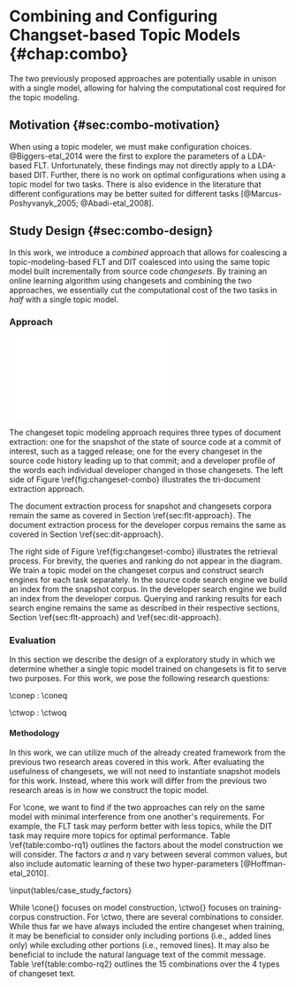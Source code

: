 # Combining and Configuring Changset-based Topic Models {#chap:combo}

The two previously proposed approaches are potentially usable in unison with
a single model, allowing for halving the computational cost required for the
topic modeling.

## Motivation {#sec:combo-motivation}

When using a topic modeler, we must make configuration choices.
@Biggers-etal_2014 were the first to explore the parameters of a LDA-based FLT.
Unfortunately, these findings may not directly apply to a LDA-based DIT.
Further, there is no work on optimal configurations when using a topic model
for two tasks.  There is also evidence in the literature that different
configurations may be better suited for different tasks
[@Marcus-Poshyvanyk_2005; @Abadi-etal_2008].

## Study Design {#sec:combo-design}

In this work, we introduce a *combined* approach that allows for coalescing
a topic-modeling-based FLT and DIT coalesced into using the same topic model
built incrementally from source code *changesets*.  By training an online
learning algorithm using changesets and combining the two approaches, we
essentially cut the computational cost of the two tasks in *half* with a single
topic model.

### Approach

![Combining changeset-based feature location and developer identifiation
\label{fig:changeset-combo}](figures/changeset-combo.pdf)

The changeset topic modeling approach requires three types of document
extraction: one for the snapshot of the state of source code at a commit of
interest, such as a tagged release; one for the every changeset in the source
code history leading up to that commit; and a developer profile of the words
each individual developer changed in those changesets.  The left side of Figure
\ref{fig:changeset-combo} illustrates the tri-document extraction approach.

The document extraction process for snapshot and changesets corpora remain the
same as covered in Section \ref{sec:flt-approach}.  The document extraction process
for the developer corpus remains the same as covered in Section
\ref{sec:dit-approach}.

The right side of Figure \ref{fig:changeset-combo} illustrates the retrieval
process.  For brevity, the queries and ranking do not appear in the diagram.
We train a topic model on the changeset corpus and construct search engines for
each task separately.  In the source code search engine we build an index from
the snapshot corpus.  In the developer search engine we build an index from the
developer corpus.  Querying and ranking results for each search engine remains
the same as described in their respective sections, Section \ref{sec:flt-approach}
and \ref{sec:dit-approach}.

### Evaluation

In this section we describe the design of a exploratory study in which we
determine whether a single topic model trained on changesets is fit to serve
two purposes.  For this work, we pose the following research questions:

\conep
:   \coneq

\ctwop
:   \ctwoq

#### Methodology

In this work, we can utilize much of the already created framework from the
previous two research areas covered in this work.  After evaluating the
usefulness of changesets, we will not need to instantiate snapshot models for
this work.  Instead, where this work will differ from the previous two research
areas is in how we construct the topic model.

For \cone, we want to find if the two approaches can rely on the same
model with minimal interference from one another's requirements.  For example,
the FLT task may perform better with less topics, while the DIT task may
require more topics for optimal performance.  Table \ref{table:combo-rq1}
outlines the factors about the model construction we will consider.  The
factors $\alpha$ and $\eta$ vary between several common values, but also
include automatic learning of these two hyper-parameters [@Hoffman-etal_2010].

\input{tables/case_study_factors}

While \cone{} focuses on model construction, \ctwo{} focuses on
training-corpus construction.  For \ctwo, there are several combinations
to consider.  While thus far we have always included the entire changeset when
training, it may be beneficial to consider only including portions (i.e., added
lines only) while excluding other portions (i.e., removed lines).  It may also
be beneficial to include the natural language text of the commit message.
Table \ref{table:combo-rq2} outlines the 15 combinations over the 4 types of
changeset text.

